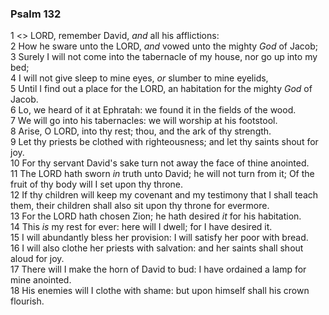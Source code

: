 ### Psalm 132

1 <<A Song of degrees.>> LORD, remember David, *and* all his afflictions:  
2 How he sware unto the LORD, *and* vowed unto the mighty *God* of Jacob;  
3 Surely I will not come into the tabernacle of my house, nor go up into my bed;  
4 I will not give sleep to mine eyes, *or* slumber to mine eyelids,  
5 Until I find out a place for the LORD, an habitation for the mighty *God* of Jacob.  
6 Lo, we heard of it at Ephratah: we found it in the fields of the wood.  
7 We will go into his tabernacles: we will worship at his footstool.  
8 Arise, O LORD, into thy rest; thou, and the ark of thy strength.  
9 Let thy priests be clothed with righteousness; and let thy saints shout for joy.  
10 For thy servant David's sake turn not away the face of thine anointed.  
11 The LORD hath sworn *in* truth unto David; he will not turn from it; Of the fruit of thy body will I set upon thy throne.  
12 If thy children will keep my covenant and my testimony that I shall teach them, their children shall also sit upon thy throne for evermore.  
13 For the LORD hath chosen Zion; he hath desired *it* for his habitation.  
14 This *is* my rest for ever: here will I dwell; for I have desired it.  
15 I will abundantly bless her provision: I will satisfy her poor with bread.  
16 I will also clothe her priests with salvation: and her saints shall shout aloud for joy.  
17 There will I make the horn of David to bud: I have ordained a lamp for mine anointed.  
18 His enemies will I clothe with shame: but upon himself shall his crown flourish.  
